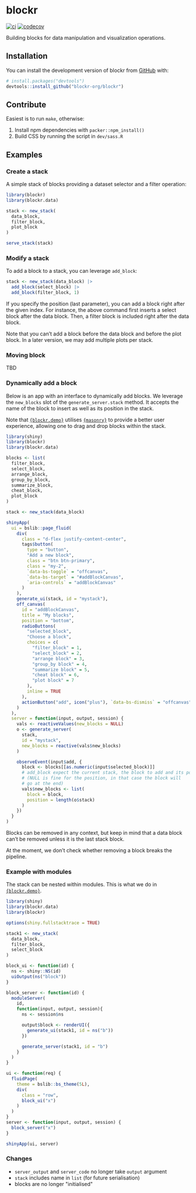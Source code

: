 
<!-- README.md is generated from README.Rmd. Please edit that file -->

# blockr

<!-- badges: start -->

[![ci](https://github.com/blockr-org/blockr/actions/workflows/ci.yml/badge.svg)](https://github.com/blockr-org/blockr/actions/workflows/ci.yml)
[![codecov](https://codecov.io/github/blockr-org/blockr/graph/badge.svg?token=9AO88LK8FJ)](https://codecov.io/github/blockr-org/blockr)
<!-- badges: end -->

Building blocks for data manipulation and visualization operations.

## Installation

You can install the development version of blockr from
[GitHub](https://github.com/) with:

``` r
# install.packages("devtools")
devtools::install_github("blockr-org/blockr")
```

## Contribute

Easiest is to run `make`, otherwise:

1.  Install npm dependencies with `packer::npm_install()`
2.  Build CSS by running the script in `dev/sass.R`

## Examples

### Create a stack

A simple stack of blocks providing a dataset selector and a filter
operation:

``` r
library(blockr)
library(blockr.data)

stack <- new_stack(
  data_block,
  filter_block,
  plot_block
)

serve_stack(stack)
```

### Modify a stack

To add a block to a stack, you can leverage `add_block`:

``` r
stack <- new_stack(data_block) |>
  add_block(select_block) |>
  add_block(filter_block, 1)
```

If you specify the position (last parameter), you can add a block right
after the given index. For instance, the above command first inserts a
select block after the data block. Then, a filter block is included
right after the data block.

Note that you can’t add a block before the data block and before the
plot block. In a later version, we may add multiple plots per stack.

### Moving block

TBD

### Dynamically add a block

Below is an app with an interface to dynamically add blocks. We leverage
the `new_blocks` slot of the `generate_server.stack` method. It accepts
the name of the block to insert as well as its position in the stack.

Note that [`{blockr.demo}`](https://github.com/blockr-org/block.demo)
utilises [`{masonry}`](https://github.com/blockr-org/masonry) to provide
a better user experience, allowing one to drag and drop blocks within
the stack.

``` r
library(shiny)
library(blockr)
library(blockr.data)

blocks <- list(
  filter_block,
  select_block,
  arrange_block,
  group_by_block,
  summarize_block,
  cheat_block,
  plot_block
)

stack <- new_stack(data_block)

shinyApp(
  ui = bslib::page_fluid(
    div(
      class = "d-flex justify-content-center",
      tags$button(
        type = "button",
        "Add a new block",
        class = "btn btn-primary",
        class = "my-2",
        `data-bs-toggle` = "offcanvas",
        `data-bs-target` = "#addBlockCanvas",
        `aria-controls` = "addBlockCanvas"
      )
    ),
    generate_ui(stack, id = "mystack"),
    off_canvas(
      id = "addBlockCanvas",
      title = "My blocks",
      position = "bottom",
      radioButtons(
        "selected_block",
        "Choose a block",
        choices = c(
          "filter_block" = 1,
          "select_block" = 2,
          "arrange block" = 3,
          "group_by block" = 4,
          "summarize block" = 5,
          "cheat block" = 6,
          "plot block" = 7
        ),
        inline = TRUE
      ),
      actionButton("add", icon("plus"), `data-bs-dismiss` = "offcanvas")
    )
  ),
  server = function(input, output, session) {
    vals <- reactiveValues(new_blocks = NULL)
    o <- generate_server(
      stack,
      id = "mystack",
      new_blocks = reactive(vals$new_blocks)
    )

    observeEvent(input$add, {
      block <- blocks[[as.numeric(input$selected_block)]]
      # add_block expect the current stack, the block to add and its position
      # (NULL is fine for the position, in that case the block will
      # go at the end)
      vals$new_blocks <- list(
        block = block,
        position = length(o$stack)
      )
    })
  }
)
```

Blocks can be removed in any context, but keep in mind that a data block
can’t be removed unless it is the last stack block.

At the moment, we don’t check whether removing a block breaks the
pipeline.

### Example with modules

The stack can be nested within modules. This is what we do in
[`{blockr.demo}`](https://github.com/blockr-org/block.demo).

``` r
library(shiny)
library(blockr.data)
library(blockr)

options(shiny.fullstacktrace = TRUE)

stack1 <- new_stack(
  data_block,
  filter_block,
  select_block
)

block_ui <- function(id) {
  ns <- shiny::NS(id)
  uiOutput(ns("block"))
}

block_server <- function(id) {
  moduleServer(
    id,
    function(input, output, session){
      ns <- session$ns

      output$block <- renderUI({
        generate_ui(stack1, id = ns("b"))
      })

      generate_server(stack1, id = "b")
    }
  )
}

ui <- function(req) {
  fluidPage(
    theme = bslib::bs_theme(5L),
    div(
      class = "row",
      block_ui("x")
    )
  )
}
server <- function(input, output, session) {
  block_server("x")
}

shinyApp(ui, server)
```

### Changes

- `server_output` and `server_code` no longer take `output` argument
- `stack` includes name in `list` (for future serialisation)
- blocks are no longer "initialised"
